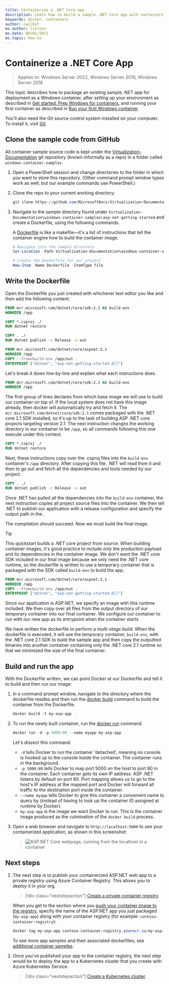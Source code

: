 ```yaml
---
title: Containerize a .NET Core app
description: Learn how to build a sample .NET Core app with containers.
keywords: docker, containers
author: cwilhit
ms.author: lizross
ms.date: 09/01/2021
ms.topic: how-to
---
```

# Containerize a .NET Core App

> Applies to: Windows Server 2022, Windows Server 2019, Windows Server 2016

This topic describes how to package an existing sample .NET app for deployment as a Windows container, after setting up your environment as described in [Get started: Prep Windows for containers](set-up-environment.md), and running your first container as described in [Run your first Windows container](run-your-first-container.md).

You'll also need the Git source control system installed on your computer. To install it, visit [Git](https://git-scm.com/download).

## Clone the sample code from GitHub

All container sample source code is kept under the [Virtualization-Documentation](https://github.com/MicrosoftDocs/Virtualization-Documentation) git repository (known informally as a repo) in a folder called `windows-container-samples`.

1. Open a PowerShell session and change directories to the folder in which you want to store this repository. (Other command prompt window types work as well, but our example commands use PowerShell.)
2. Clone the repo to your current working directory:

   ```PowerShell
   git clone https://github.com/MicrosoftDocs/Virtualization-Documentation.git
   ```

3. Navigate to the sample directory found under `Virtualization-Documentation\windows-container-samples\asp-net-getting-started` and create a Dockerfile, using the following commands.

   A [Dockerfile](https://docs.docker.com/engine/reference/builder/) is like a makefile—it's a list of instructions that tell the container engine how to build the container image.

   ```Powershell
   # Navigate into the sample directory
   Set-Location -Path Virtualization-Documentation\windows-container-samples\asp-net-getting-started

   # Create the Dockerfile for our project
   New-Item -Name Dockerfile -ItemType file
   ```

## Write the Dockerfile

Open the Dockerfile you just created with whichever text editor you like and then add the following content:

```Dockerfile
FROM mcr.microsoft.com/dotnet/core/sdk:2.1 AS build-env
WORKDIR /app

COPY *.csproj ./
RUN dotnet restore

COPY . ./
RUN dotnet publish -c Release -o out

FROM mcr.microsoft.com/dotnet/core/aspnet:2.1
WORKDIR /app
COPY --from=build-env /app/out .
ENTRYPOINT ["dotnet", "asp-net-getting-started.dll"]
```

Let's break it down line-by-line and explain what each instructions does.

```Dockerfile
FROM mcr.microsoft.com/dotnet/core/sdk:2.1 AS build-env
WORKDIR /app
```

The first group of lines declares from which base image we will use to build our container on top of. If the local system does not have this image already, then docker will automatically try and fetch it. The `mcr.microsoft.com/dotnet/core/sdk:2.1` comes packaged with the .NET core 2.1 SDK installed, so it's up to the task of building ASP .NET core projects targeting version 2.1. The next instruction  changes the working directory in our container to be `/app`, so all commands following this one execute under this context.

```Dockerfile
COPY *.csproj ./
RUN dotnet restore
```

Next, these instructions copy over the .csproj files into the `build-env` container's `/app` directory. After copying this file, .NET will read from it and then to go out and fetch all the dependencies and tools needed by our project.

```Dockerfile
COPY . ./
RUN dotnet publish -c Release -o out
```

Once .NET has pulled all the dependencies into the `build-env` container, the next instruction copies all project source files into the container. We then tell .NET to publish our application with a release configuration and specify the output path in the .

The compilation should succeed. Now we must build the final image.

> [!TIP]
> This quickstart builds a .NET core project from source. When building container images, it's good practice to include _only_ the production payload and its dependencies in the container image. We don't want the .NET core SDK included in our final image because we only need the .NET core runtime, so the dockerfile is written to use a temporary container that is packaged with the SDK called `build-env` to build the app.

```Dockerfile
FROM mcr.microsoft.com/dotnet/core/aspnet:2.1
WORKDIR /app
COPY --from=build-env /app/out .
ENTRYPOINT ["dotnet", "asp-net-getting-started.dll"]
```

Since our application is ASP.NET, we specify an image with this runtime included. We then copy over all files from the output directory of our temporary container into our final container. We configure our container to run with our new app as its entrypoint when the container starts

We have written the dockerfile to perform a _multi-stage build_. When the dockerfile is executed, it will use the temporary container, `build-env`, with the .NET core 2.1 SDK to build the sample app and then copy the outputted binaries into another container containing only the .NET core 2.1 runtime so that we minimized the size of the final container.

## Build and run the app

With the Dockerfile written, we can point Docker at our Dockerfile and tell it to build and then run our image:

1. In a command prompt window, navigate to the directory where the dockerfile resides and then run the [docker build](https://docs.docker.com/engine/reference/commandline/build/) command to build the container from the Dockerfile.

   ```Powershell
   docker build -t my-asp-app .
   ```

2. To run the newly built container, run the [docker run](https://docs.docker.com/engine/reference/commandline/run/) command.

   ```Powershell
   docker run -d -p 5000:80 --name myapp my-asp-app
   ```

   Let's dissect this command:

   * `-d` tells Docker to run the container 'detached', meaning no console is hooked up to the console inside the container. The container runs in the background.
   * `-p 5000:80` tells Docker to map port 5000 on the host to port 80 in the container. Each container gets its own IP address. ASP .NET listens by default on port 80. Port mapping allows us to go to the host's IP address at the mapped port and Docker will forward all traffic to the destination port inside the container.
   * `--name myapp` tells Docker to give this container a convenient name to query by (instead of having to look up the container ID assigned at runtime by Docker).
   * `my-asp-app` is the image we want Docker to run. This is the container image produced as the culmination of the `docker build` process.

3. Open a web browser and navigate to `http://localhost:5000` to see your containerized application, as shown in this screenshot:

   >![ASP.NET Core webpage, running from the localhost in a container](media/SampleAppScreenshot.png)

## Next steps

1. The next step is to publish your containerized ASP.NET web app to a private registry using Azure Container Registry. This allows you to deploy it in your org.

   > [!div class="nextstepaction"]
   > [Create a private container registry](/azure/container-registry/container-registry-get-started-powershell)

   When you get to the section where you [push your container image to the registry](/azure/container-registry/container-registry-get-started-powershell#push-image-to-registry), specify the name of the ASP.NET app you just packaged (`my-asp-app`) along with your container registry (for example: `contoso-container-registry`):

   ```PowerShell
   docker tag my-asp-app contoso-container-registry.azurecr.io/my-asp-app:v1
   ```

   To see more app samples and their associated dockerfiles, see [additional container samples](../samples.md).

2. Once you've published your app to the container registry, the next step would be to deploy the app to a Kubernetes cluster that you create with Azure Kubernetes Service.

   > [!div class="nextstepaction"]
   > [Create a Kubernetes cluster](/azure/aks/windows-container-cli)
